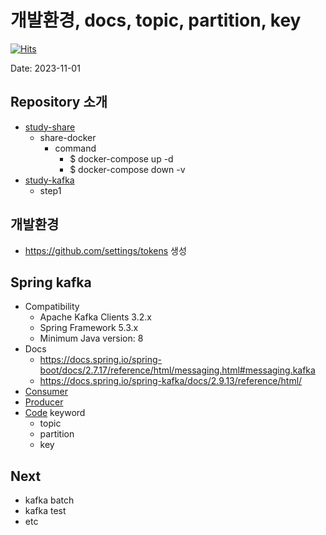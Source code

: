 # 개발환경, docs, topic, partition, key

[![Hits](https://hits.seeyoufarm.com/api/count/incr/badge.svg?url=https%3A%2F%2Fgithub.com%2Fspectra-study%2Fstudy-log&count_bg=%2379C83D&title_bg=%23555555&icon=&icon_color=%23E7E7E7&title=hits&edge_flat=false)](https://hits.seeyoufarm.com)

Date: 2023-11-01 

## Repository 소개

- [study-share](https://github.com/spectra-study/study-share)
    - share-docker
        - command
            - $ docker-compose up -d
            - $ docker-compose down -v
- [study-kafka](https://github.com/spectra-study/study-kafka)
    - step1

## 개발환경

- https://github.com/settings/tokens 생성

## Spring kafka

- Compatibility
    - Apache Kafka Clients 3.2.x
    - Spring Framework 5.3.x
    - Minimum Java version: 8
- Docs
    - https://docs.spring.io/spring-boot/docs/2.7.17/reference/html/messaging.html#messaging.kafka
    - https://docs.spring.io/spring-kafka/docs/2.9.13/reference/html/
- [Consumer](https://docs.spring.io/spring-kafka/docs/2.9.13/reference/html/#spring-boot-consumer-app)
- [Producer](https://docs.spring.io/spring-kafka/docs/2.9.13/reference/html/#spring-boot-producer-app)
- [Code](https://github.com/spectra-study/study-kafka) keyword
    - topic 
    - partition
    - key

## Next

- kafka batch
- kafka test
- etc
